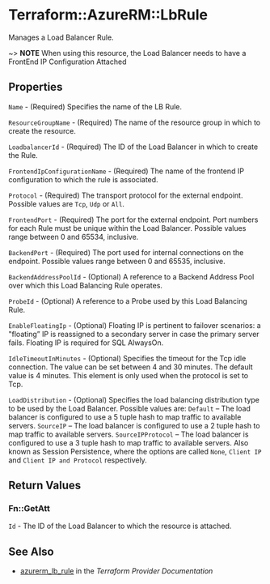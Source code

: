 # Terraform::AzureRM::LbRule

Manages a Load Balancer Rule.

~> **NOTE** When using this resource, the Load Balancer needs to have a FrontEnd IP Configuration Attached

## Properties

`Name` - (Required) Specifies the name of the LB Rule.

`ResourceGroupName` - (Required) The name of the resource group in which to create the resource.

`LoadbalancerId` - (Required) The ID of the Load Balancer in which to create the Rule.

`FrontendIpConfigurationName` - (Required) The name of the frontend IP configuration to which the rule is associated.

`Protocol` - (Required) The transport protocol for the external endpoint. Possible values are `Tcp`, `Udp` or `All`.

`FrontendPort` - (Required) The port for the external endpoint. Port numbers for each Rule must be unique within the Load Balancer. Possible values range between 0 and 65534, inclusive.

`BackendPort` - (Required) The port used for internal connections on the endpoint. Possible values range between 0 and 65535, inclusive.

`BackendAddressPoolId` - (Optional) A reference to a Backend Address Pool over which this Load Balancing Rule operates.

`ProbeId` - (Optional) A reference to a Probe used by this Load Balancing Rule.

`EnableFloatingIp` - (Optional) Floating IP is pertinent to failover scenarios: a "floating” IP is reassigned to a secondary server in case the primary server fails. Floating IP is required for SQL AlwaysOn.

`IdleTimeoutInMinutes` - (Optional) Specifies the timeout for the Tcp idle connection. The value can be set between 4 and 30 minutes. The default value is 4 minutes. This element is only used when the protocol is set to Tcp.

`LoadDistribution` - (Optional) Specifies the load balancing distribution type to be used by the Load Balancer. Possible values are: `Default` – The load balancer is configured to use a 5 tuple hash to map traffic to available servers. `SourceIP` – The load balancer is configured to use a 2 tuple hash to map traffic to available servers. `SourceIPProtocol` – The load balancer is configured to use a 3 tuple hash to map traffic to available servers. Also known as Session Persistence, where  the options are called `None`, `Client IP` and `Client IP and Protocol` respectively.


## Return Values

### Fn::GetAtt

`Id` - The ID of the Load Balancer to which the resource is attached.

## See Also

* [azurerm_lb_rule](https://www.terraform.io/docs/providers/azurerm/r/lb_rule.html) in the _Terraform Provider Documentation_